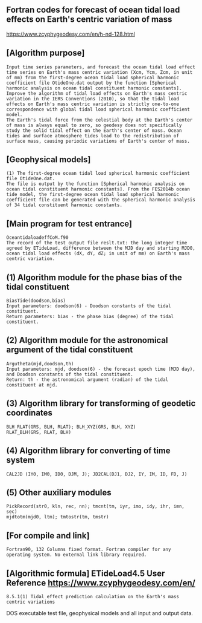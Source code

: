 ## Fortran codes for forecast of ocean tidal load effects on Earth's centric variation of mass
https://www.zcyphygeodesy.com/en/h-nd-128.html
## [Algorithm purpose]
    Input time series parameters, and forecast the ocean tidal load effect time series on Earth's mass centric variation (Xcm, Ycm, Zcm, in unit of mm) from the first-degree ocean tidal load spherical harmonic coefficient file OtideOne.dat output by the function [Spherical harmonic analysis on ocean tidal constituent harmonic constants].
    Improve the algorithm of tidal load effects on Earth's mass centric variation in the IERS Conventions (2010), so that the tidal load effects on Earth's mass centric variation is strictly one-to-one correspondence with global tidal load spherical harmonic coefficient model.
    The Earth's tidal force from the celestial body at the Earth's center of mass is always equal to zero, so geodesy does not specifically study the solid tidal effect on the Earth's center of mass. Ocean tides and surface atmosphere tides lead to the redistribution of surface mass, causing periodic variations of Earth's center of mass.
## [Geophysical models]
    (1) The first-degree ocean tidal load spherical harmonic coefficient file OtideOne.dat.
    The file is output by the function [Spherical harmonic analysis on ocean tidal constituent harmonic constants]. From the FES2014b ocean tide model, the first-degree ocean tidal load spherical harmonic coefficient file can be generated with the spherical harmonic analysis of 34 tidal constituent harmonic constants.
## [Main program for test entrance]
    OceantidaloadeffCoM.f90
    The record of the test output file reslt.txt: the long integer time agreed by ETideLoad, difference between the MJD day and starting MJD0, ocean tidal load effects (dX, dY, dZ; in unit of mm) on Earth's mass centric variation.
## (1) Algorithm module for the phase bias of the tidal constituent
    BiasTide(doodson,bias)
    Input parameters: doodson(6) - Doodson constants of the tidal constituent.
    Return parameters: bias - the phase bias (degree) of the tidal constituent.
## (2) Algorithm module for the astronomical argument of the tidal constituent
    Argutheta(mjd,doodson,th)
    Input parameters: mjd, doodson(6) - the forecast epoch time (MJD day), and Doodson constants of the tidal constituent.
    Return: th - the astronomical argument (radian) of the tidal constituent at mjd.
## (3) Algorithm library for transforming of geodetic coordinates
    BLH_RLAT(GRS, BLH, RLAT); BLH_XYZ(GRS, BLH, XYZ)
    RLAT_BLH(GRS, RLAT, BLH)
## (4) Algorithm library for converting of time system
    CAL2JD (IY0, IM0, ID0, DJM, J); JD2CAL(DJ1, DJ2, IY, IM, ID, FD, J)
## (5) Other auxiliary modules
    PickRecord(str0, kln, rec, nn); tmcnt(tm, iyr, imo, idy, ihr, imn, sec)
    mjdtotm(mjd0, ltm); tmtostr(tm, tmstr)
## [For compile and link]
    Fortran90, 132 Columns fixed format. Fortran compiler for any operating system. No external link library required.
## [Algorithmic formula] ETideLoad4.5 User Reference https://www.zcyphygeodesy.com/en/
    8.5.1(1) Tidal effect prediction calculation on the Earth's mass centric variations

DOS executable test file, geophysical models and all input and output data.
